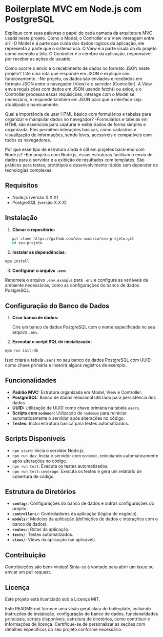 # Boilerplate MVC em Node.js com PostgreSQL

Explique com suas palavras o papel de cada camada da arquitetura MVC usada neste projeto.
Como o Model, o Controller e a View interagem entre si?
-O Model e a parte que cuida dos dados logicos da aplicação, ele representa a parte que o sistema usa. O View e a parte visula da do projeto como exemplo a tela. 
O Controller é o cérebro da aplicação, responsável por receber as ações do usuário.

Como ocorre o envio e o recebimento de dados no formato JSON neste projeto?
Cite uma rota que responde em JSON e explique seu funcionamento.
-No projeto, os dados são enviados e recebidos em formato JSON entre o navegador (View) e o servidor (Controller).
A View envia requisições com dados em JSON usando fetch() ou axios, e o Controller processa essas requisições,
interage com o Model se necessário, e responde também em JSON para que a interface seja atualizada dinamicamente.

Qual a importância de usar HTML básico com formulários e tabelas para organizar e manipular dados no navegador?
-Formulários e tabelas em HTML são essenciais para capturar e exibir dados de forma simples e organizada.
Eles permitem interações básicas, como cadastros e visualização de informações, sendo leves, acessíveis e compatíveis com todos os navegadores.

Por que esse tipo de estrutura ainda é útil em projetos back-end com Node.js?
-Em projetos com Node.js, essas estruturas facilitam o envio de dados para o servidor e a exibição de resultados com templates. 
São práticos para testes, protótipos e desenvolvimento rápido sem depender de tecnologias complexas.

## Requisitos

- Node.js (versão X.X.X)
- PostgreSQL (versão X.X.X)

## Instalação

1. **Clonar o repositório:**

```bash
   git clone https://github.com/seu-usuario/seu-projeto.git
   cd seu-projeto
```

2. **Instalar as dependências:**
    
```bash
npm install
```
    
3. **Configurar o arquivo `.env`:**
    
Renomeie o arquivo `.env.example` para `.env` e configure as variáveis de ambiente necessárias, como as configurações do banco de dados PostgreSQL.
    

Configuração do Banco de Dados
------------------------------

1. **Criar banco de dados:**
    
    Crie um banco de dados PostgreSQL com o nome especificado no seu arquivo `.env`.
    
2. **Executar o script SQL de inicialização:**
    
```bash
npm run init-db
```
    
Isso criará a tabela `users` no seu banco de dados PostgreSQL com UUID como chave primária e inserirá alguns registros de exemplo.
    

Funcionalidades
---------------

* **Padrão MVC:** Estrutura organizada em Model, View e Controller.
* **PostgreSQL:** Banco de dados relacional utilizado para persistência dos dados.
* **UUID:** Utilização de UUID como chave primária na tabela `users`.
* **Scripts com `nodemon`:** Utilização do `nodemon` para reiniciar automaticamente o servidor após alterações no código.
* **Testes:** Inclui estrutura básica para testes automatizados.

Scripts Disponíveis
-------------------

* `npm start`: Inicia o servidor Node.js.
* `npm run dev`: Inicia o servidor com `nodemon`, reiniciando automaticamente após alterações no código.
* `npm run test`: Executa os testes automatizados.
* `npm run test:coverage`: Executa os testes e gera um relatório de cobertura de código.

Estrutura de Diretórios
-----------------------

* **`config/`**: Configurações do banco de dados e outras configurações do projeto.
* **`controllers/`**: Controladores da aplicação (lógica de negócio).
* **`models/`**: Modelos da aplicação (definições de dados e interações com o banco de dados).
* **`routes/`**: Rotas da aplicação.
* **`tests/`**: Testes automatizados.
* **`views/`**: Views da aplicação (se aplicável).

Contribuição
------------

Contribuições são bem-vindas! Sinta-se à vontade para abrir um issue ou enviar um pull request.

Licença
-------

Este projeto está licenciado sob a Licença MIT.

Este README.md fornece uma visão geral clara do boilerplate, incluindo instruções de instalação, configuração do banco de dados, funcionalidades principais, scripts disponíveis, estrutura de diretórios, como contribuir e informações de licença. Certifique-se de personalizar as seções com detalhes específicos do seu projeto conforme necessário.
